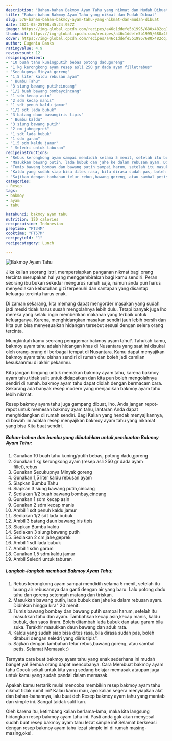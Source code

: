 ```yaml
---
description: "Bahan-bahan Bakmoy Ayam Tahu yang nikmat dan Mudah Dibuat"
title: "Bahan-bahan Bakmoy Ayam Tahu yang nikmat dan Mudah Dibuat"
slug: 579-bahan-bahan-bakmoy-ayam-tahu-yang-nikmat-dan-mudah-dibuat
date: 2021-05-25T08:45:24.957Z
image: https://img-global.cpcdn.com/recipes/a46c1ddefe5b1995/680x482cq70/bakmoy-ayam-tahu-foto-resep-utama.jpg
thumbnail: https://img-global.cpcdn.com/recipes/a46c1ddefe5b1995/680x482cq70/bakmoy-ayam-tahu-foto-resep-utama.jpg
cover: https://img-global.cpcdn.com/recipes/a46c1ddefe5b1995/680x482cq70/bakmoy-ayam-tahu-foto-resep-utama.jpg
author: Eugenia Banks
ratingvalue: 4.9
reviewcount: 12
recipeingredient:
- "10 buah tahu kuningputih bebas potong dadugoreng"
- "1 kg kerongkong ayam resep asli 250 gr dada ayam filletrebus"
- "Secukupnya Minyak goreng"
- "1,5 liter kaldu rebusan ayam"
- " Bumbu Tahu"
- "3 siung bawang putihcincang"
- "1/2 buah bawang bombaycincang"
- "1 sdm kecap asin"
- "2 sdm kecap manis"
- "1 sdt penuh kaldu jamur"
- "1/2 sdt lada bubuk"
- "3 batang daun bawangiris tipis"
- " Bumbu kaldu"
- "3 siung bawang putih"
- "2 cm jahegeprek"
- "1 sdt lada bubuk"
- "1 sdm garam"
- "1,5 sdm kaldu jamur"
- " Seledri untuk taburan"
recipeinstructions:
- "Rebus kerongkong ayam sampai mendidih selama 5 menit, setelah itu buang air rebusannya dan ganti dengan air yang baru. Lalu potong dadu tahu dan goreng setengah matang dan tiriskan."
- "Masukkan bawang putih, lada bubuk dan jahe ke dalam rebusan ayam. Didihkan hingga kira&#34; 20 menit."
- "Tumis bawang bombay dan bawang putih sampai harum, setelah itu masukkan tahu dan ayam. Tambahkan kecap asin,kecap manis, kaldu bubuk, dan saos tiram. Boleh ditambah lada bubuk dan atau garam bila suka. Terakhir masukkan daun bawang dan aduk rata."
- "Kaldu yang sudah siap bisa dites rasa, bila dirasa sudah pas, boleh ditaburi dengan seledri yang diiris tipis&#34;."
- "Sajikan dengan tambahan telur rebus,bawang goreng, atau sambal petis. Selamat Memasak :)"
categories:
- Resep
tags:
- bakmoy
- ayam
- tahu

katakunci: bakmoy ayam tahu 
nutrition: 120 calories
recipecuisine: Indonesian
preptime: "PT34M"
cooktime: "PT57M"
recipeyield: "1"
recipecategory: Lunch

---
```



![Bakmoy Ayam Tahu](https://img-global.cpcdn.com/recipes/a46c1ddefe5b1995/680x482cq70/bakmoy-ayam-tahu-foto-resep-utama.jpg)

Jika kalian seorang istri, mempersiapkan panganan nikmat bagi orang tercinta merupakan hal yang menggembirakan bagi kamu sendiri. Peran seorang ibu bukan sekedar mengurus rumah saja, namun anda pun harus menyediakan kebutuhan gizi terpenuhi dan santapan yang disantap keluarga tercinta harus enak.

Di zaman  sekarang, kita memang dapat mengorder masakan yang sudah jadi meski tidak harus susah mengolahnya lebih dulu. Tetapi banyak juga lho mereka yang selalu ingin memberikan makanan yang terbaik untuk keluarganya. Karena, menghidangkan masakan sendiri jauh lebih bersih dan kita pun bisa menyesuaikan hidangan tersebut sesuai dengan selera orang tercinta. 



Mungkinkah kamu seorang penggemar bakmoy ayam tahu?. Tahukah kamu, bakmoy ayam tahu adalah hidangan khas di Nusantara yang saat ini disukai oleh orang-orang di berbagai tempat di Nusantara. Kamu dapat menyajikan bakmoy ayam tahu olahan sendiri di rumah dan boleh jadi camilan kesukaanmu di akhir pekanmu.

Kita jangan bingung untuk memakan bakmoy ayam tahu, karena bakmoy ayam tahu tidak sulit untuk didapatkan dan kita pun boleh mengolahnya sendiri di rumah. bakmoy ayam tahu dapat diolah dengan bermacam cara. Sekarang ada banyak resep modern yang menjadikan bakmoy ayam tahu lebih nikmat.

Resep bakmoy ayam tahu juga gampang dibuat, lho. Anda jangan repot-repot untuk memesan bakmoy ayam tahu, lantaran Anda dapat menghidangkan di rumah sendiri. Bagi Kalian yang hendak menyajikannya, di bawah ini adalah resep menyajikan bakmoy ayam tahu yang nikamat yang bisa Kita buat sendiri.

<!--inarticleads1-->

##### Bahan-bahan dan bumbu yang dibutuhkan untuk pembuatan Bakmoy Ayam Tahu:

1. Gunakan 10 buah tahu kuning/putih bebas, potong dadu,goreng
1. Gunakan 1 kg kerongkong ayam (resep asli 250 gr dada ayam fillet),rebus
1. Gunakan Secukupnya Minyak goreng
1. Gunakan 1,5 liter kaldu rebusan ayam
1. Siapkan  Bumbu Tahu
1. Siapkan 3 siung bawang putih,cincang
1. Sediakan 1/2 buah bawang bombay,cincang
1. Gunakan 1 sdm kecap asin
1. Gunakan 2 sdm kecap manis
1. Ambil 1 sdt penuh kaldu jamur
1. Sediakan 1/2 sdt lada bubuk
1. Ambil 3 batang daun bawang,iris tipis
1. Siapkan  Bumbu kaldu
1. Sediakan 3 siung bawang putih
1. Sediakan 2 cm jahe,geprek
1. Ambil 1 sdt lada bubuk
1. Ambil 1 sdm garam
1. Gunakan 1,5 sdm kaldu jamur
1. Ambil  Seledri untuk taburan




<!--inarticleads2-->

##### Langkah-langkah membuat Bakmoy Ayam Tahu:

1. Rebus kerongkong ayam sampai mendidih selama 5 menit, setelah itu buang air rebusannya dan ganti dengan air yang baru. Lalu potong dadu tahu dan goreng setengah matang dan tiriskan.
1. Masukkan bawang putih, lada bubuk dan jahe ke dalam rebusan ayam. Didihkan hingga kira&#34; 20 menit.
1. Tumis bawang bombay dan bawang putih sampai harum, setelah itu masukkan tahu dan ayam. Tambahkan kecap asin,kecap manis, kaldu bubuk, dan saos tiram. Boleh ditambah lada bubuk dan atau garam bila suka. Terakhir masukkan daun bawang dan aduk rata.
1. Kaldu yang sudah siap bisa dites rasa, bila dirasa sudah pas, boleh ditaburi dengan seledri yang diiris tipis&#34;.
1. Sajikan dengan tambahan telur rebus,bawang goreng, atau sambal petis. Selamat Memasak :)




Ternyata cara buat bakmoy ayam tahu yang enak sederhana ini mudah banget ya! Semua orang dapat mencobanya. Cara Membuat bakmoy ayam tahu Cocok sekali untuk kita yang sedang belajar memasak ataupun juga untuk kamu yang sudah pandai dalam memasak.

Apakah kamu tertarik mulai mencoba membikin resep bakmoy ayam tahu nikmat tidak rumit ini? Kalau kamu mau, ayo kalian segera menyiapkan alat dan bahan-bahannya, lalu buat deh Resep bakmoy ayam tahu yang mantab dan simple ini. Sangat taidak sulit kan. 

Oleh karena itu, ketimbang kalian berlama-lama, maka kita langsung hidangkan resep bakmoy ayam tahu ini. Pasti anda gak akan menyesal sudah buat resep bakmoy ayam tahu lezat simple ini! Selamat berkreasi dengan resep bakmoy ayam tahu lezat simple ini di rumah masing-masing,oke!.

